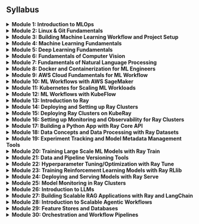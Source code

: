 ## Syllabus

<details>
  <summary><strong>Module 1: Introduction to MLOps</strong></summary>

- **What is MLOps?**
- Importance of MLOps in the ML lifecycle
- Key principles and practices of MLOps Lifecycle:
  - Model Development to Deployment
- Comparison of MLOps with DevOps
- MLOps Workflow and Components:
  - (CI-CD)
  - (CM/CT)
  - (Experiment Tracking)
  - (Model Registries)
  - (Feature Stores)
  - (Different Model Deployment Strategies)
  - (Data Drift)
  - (Model Drift)
- MLOps in the Context of Large-Scale Machine Learning Workflows

</details>

<details>
  <summary><strong>Module 2: Linux & Git Fundamentals</strong></summary>

- **Introduction to Linux and Git**
- Setting Up WSL2/Linux VM/Linux OS
- Basic Linux commands: Navigation || File Management || Process Management
- Installing and Managing Software in Linux
- System Monitoring and Performance Tuning in Linux
- Shell Scripting Basics
- Git basics: Version Control || Branching || Merging
- Git workflow: Commit || Push || Pull || Forks || Pull Requests || Code reviews
- GitHub Actions

</details>

<details>
  <summary><strong>Module 3: Building Machine Learning Workflow and Project Setup</strong></summary>

- **GitHub and its role in machine learning projects:**
  - Setting up a project template with GitHub: Best practices for organizing and structuring code repositories
- **Modular Workflow Introduction and Implementation:**
  - Understanding the importance of modular workflows in machine learning
  - Implementing modular workflows using Python and other tools
  - Best practices for modular workflow design and implementation
- **Understanding the Training Pipeline and Its Components**
- **Creating Prediction Pipeline and End Point Creation:**
  - Techniques for creating prediction pipelines using scikit-learn and TensorFlow
  - Creating endpoints for prediction pipelines using FastAPI and other tools
- **Intro to CI/CD and CT:**
  - Techniques for implementing CI/CD using GitHub Actions (local setup)

</details>

<details>
  <summary><strong>Module 4: Machine Learning Fundamentals</strong></summary>

- Introduction to Machine Learning
- Types of Machine Learning: Supervised || Unsupervised || Reinforcement Learning
- Data Preprocessing || Processing || Transformation
- Machine Learning algorithms: Linear Regression || Decision Trees || Random Forest
- Model evaluation metrics: Accuracy || Precision || Recall || F1 Score
- Model selection and hyperparameter tuning
- Model deployment and monitoring with FastAPI/Flask

</details>

<details>
  <summary><strong>Module 5: Deep Learning Fundamentals</strong></summary>

- Introduction to Deep Learning
- Core Neural Network Architectures: CNNs || RNN || GANs
  - Neural Networks || Autoencoders || Generative Adversarial Networks
- Activation Functions and Layer Essentials
- Training Neural Networks: Backpropagation and Optimization
- Deep Learning Frameworks: TensorFlow || PyTorch || Keras
- Training Challenges and Solutions
- Hyperparameter Optimization and Fine-Tuning Models
- Deep Learning for Structured and Unstructured Data Types

</details>

<details>
  <summary><strong>Module 6: Fundamentals of Computer Vision</strong></summary>

- **Introduction to Computer Vision**
- **Key Computer Vision Tasks**: Filtering || Thresholding || Edge Detection
- **Feature Extraction**
- **Image Processing Techniques**:
  - Object detection and recognition
  - Deep Learning Applications in Computer Vision:
    - Batch || Real-time CV Applications
- **Computer Vision Toolbox**: OpenCV || TensorFlow || and More
- **Challenges in Computer Vision**
- **Lab**: Object Detection with YOLOv5/v8

</details>

<details>
  <summary><strong>Module 7: Fundamentals of Natural Language Processing</strong></summary>

- **Introduction to NLP**
- **Syntax || Semantics || Pragmatics**
- **Data Preparation and Word Embeddings**
- **Deep Learning in NLP**
- **NLP Toolbox**
- **Fundamentals of RNN || Transformers || LLM Architectures**
- **Future Directions in NLP**

</details>

<details>
  <summary><strong>Module 8: Docker and Containerization for ML Engineers</strong></summary>

- **Introduction to Docker**
- **Docker Basics**: Images || Containers || Volumes
- **Container Networking**
- **Redis Deployment and Integration**
- **Kafka Deployment and Integration**
- **Elasticsearch Deployment and Integration**
- **Docker for ML**: Building and running ML containers
- **Docker Best Practices**: Image optimization || Containerization
- **Explore Over 30 Hands-On Docker Lab Scenarios in the Poridhi Lab Environment**

</details>

<details>
  <summary><strong>Module 9: AWS Cloud Fundamentals for ML Workflow</strong></summary>

- **Introduction to AWS**
- **AWS Networking**
- **AWS Basics**: EC2 || S3 || Lambda
- **AWS for ML**: Deploying ML models to AWS
- **AWS Best Practices**: Cost optimization || Security
- **Explore Over 40 Hands-On AWS and ML Scenarios in the Poridhi Lab Environment**

</details>

<details>
  <summary><strong>Module 10: ML Workflows with AWS SageMaker</strong></summary>

- **Introduction to End-to-End MLOps Platforms**
- **Introduction to Amazon SageMaker**: ML Development and Deployment (Lab)
- **Explore Over 50 Hands-On AWS Lab Scenarios in the Poridhi Lab Environment**

</details>

<details>
  <summary><strong>Module 11: Kubernetes for Scaling ML Workloads</strong></summary>

- **Introduction to Kubernetes**
- **Kubernetes Architecture and Theory**
- **Kubernetes Basics**: Pods || Services || Deployments
- **Deploy k3s Cluster in AWS**
- **Working with Poridhi Kubernetes Cluster**
- **Understanding Kubernetes Networking for Debugging**
- **Kubernetes for ML**: Deploying ML models to Kubernetes
- **Kubernetes Best Practices**: Resource allocation || Scalability
- **Explore Over 100 Hands-On Kubernetes Lab Scenarios in the Poridhi Lab Environment**

</details>

<details>
  <summary><strong>Module 12: ML Workflows with KubeFlow</strong></summary>

- **Deploying KubeFlow on Poridhi Kubernetes Clusters/EKS**  
- **End-to-end ML Workflow with KubeFlow**  

</details>

<details>
  <summary><strong>Module 13: Introduction to Ray</strong></summary>

- **Challenges in Traditional Machine Learning Workflows**  
- **Benefits of Distributed Computing in Machine Learning**  
- **How Ray Addresses These Challenges**  
- **Ray Architecture**:  
  - Core Components of Ray:  
    - Ray Core  
    - Ray Tune  
    - Ray Serve  
    - Ray Train  
- **Ray's Distributed Scheduler**  
- **Actors and Tasks**  
- **Raylets || Object Store and Shared Memory**  
- **Execution and Resource Management**  
- **Overview of ML Workflow on Ray**  

</details>

<details>
  <summary><strong>Module 14: Deploying and Setting up Ray Clusters</strong></summary>

- **Deploying and Managing Clusters**  
- **Setting up Ray Clusters on Local Machine**  
- **Setting up Ray Clusters on Cloud (AWS)**  
- **Autoscaling**  

</details>

<details>
  <summary><strong>Module 15: Deploying Ray Clusters on KubeRay</strong></summary>

- **Setting up Ray Clusters on Kubernetes**:  
  - AWS EKS Cluster  
  - Poridhi Kubernetes Cluster  

</details>

<details>
  <summary><strong>Module 16: Setting up Monitoring and Observability for Ray Clusters</strong></summary>

- **Setting up Ray Dashboard**  
- **Setting up Prometheus for Ray Clusters**  
- **Setting up Grafana for Ray Clusters**  

</details>

<details>
  <summary><strong>Module 17: Building a Python App with Ray Core API</strong></summary>

- **Introduction to Ray Core API**:  
  - Overview of Ray Core API  
  - Use Cases for Ray Core API  
- **Implementing Ray Core Concepts**:  
  - **Tasks and Remote Functions**:  
    - Defining and Using Remote Functions  
    - Task Scheduling and Execution  
  - **Actors**:  
    - Creating and Managing Actors  
    - State Management with Actors  
  - **Object Store**:  
    - Sharing and Accessing Data  
    - Optimizing Object Storage Usage  
- **Building A Ray Application**: Deploying a Flask/Django App on Ray Cluster  

</details>

<details>
  <summary><strong>Module 18: Data Concepts and Data Processing with Ray Datasets</strong></summary>

- **Overview of Distributed Data Processing**  
- **Distributed Data Processing with Ray Datasets**:  
  - Data Ingestion and Loading  
  - Data Transformation and Manipulation  
  - Data Export and Storage  
  - Advanced Data Transformations  
- **Parallel Processing with Ray**  
- **Scaling Data Workloads**  
- **Optimizing Performance**:  
  - Data Persistence and Checkpointing  
  - Efficient Data Partitioning  
  - Minimizing Data Shuffling  
  - Leveraging Caching  
- **Integrating Ray Datasets with Other Libraries**  
- **Designing Efficient Data Pipelines**  
- **Fault Tolerance and Recovery**  

</details>

<details>
  <summary><strong>Module 19: Experiment Tracking and Model Metadata Management Tools</strong></summary>

- **Introduction to Experiment Tracking and Model Metadata Management**  
- **MLflow with Ray Clusters**: Experiment Tracking || Model Versioning || Model Serving  
- **Weights & Biases with Ray Clusters**: Experiment Tracking || Model Versioning || Model Serving  
- **Setting up TensorBoard for Ray Clusters**  
- **Best Practices for Experiment Tracking and Model Metadata Management**  

</details>

<details>
  <summary><strong>Module 20: Training Large Scale ML Models with Ray Train</strong></summary>

- **Understanding Ray Train Concepts**:  
  - Overview of Distributed Training  
  - Core Components of Ray Train  
  - Parallel and Distributed Training Strategies  

- **Data Preparation for Large Scale Training**:  
  - Loading and Preprocessing Data  
  - Efficient Data Partitioning  
  - Handling Large Datasets  

- **Model Training with Ray Train**:  
  - Defining and Configuring Models  
  - Using Ray Train API for Training  
  - Implementing Custom Training Loops  

- **Distributed Training Techniques**:  
  - Data Parallelism  
  - Model Parallelism  
  - Hybrid Parallelism  

- **Integrating with Popular ML Frameworks**:  
  - Using Ray Train with TensorFlow  
  - Using Ray Train with PyTorch  
  - Integrating with Other ML Libraries  

- **Model Evaluation and Validation**:  
  - Evaluating Model Performance  
  - Implementing Validation and Testing  
  - Cross-Validation Strategies  

- **Best Practices for Training Large Scale Models with Ray Train**:  
  - Designing Efficient Training Pipelines  
  - Managing Cluster Resources  
  - Ensuring Model Quality and Consistency  

</details>

<details>
  <summary><strong>Module 21: Data and Pipeline Versioning Tools</strong></summary>

- **Introduction to Data and Pipeline Versioning**  
- **DVC with Ray Clusters**:  
  - Data Versioning  
  - Data Management  
  - Data Collaboration  
- **Pachyderm**:  
  - Data Versioning  
  - Data Pipelines  
- **Best Practices for Data and Pipeline Versioning**  

</details>

<details>
  <summary><strong>Module 22: Hyperparameter Tuning/Optimization with Ray Tune</strong></summary>

- **Understanding Ray Tune Concepts**:  
  - Overview of Hyperparameter Tuning  
  - Core Components of Ray Tune  
  - Parallel and Distributed Search Strategies  

- **Defining Hyperparameter Search Space**:  
  - Specifying Hyperparameters  
  - Defining Search Space and Distributions  
  - Configuring Search Algorithms  

- **Search Algorithms and Schedulers**:  
  - Random Search  
  - Grid Search  
  - Bayesian Optimization  
  - Hyperband and ASHA  
  - Population Based Training (PBT)  

- **Running Hyperparameter Tuning Jobs**:  
  - Setting Up Training Functions  
  - Using Ray Tune API for Tuning  
  - Implementing Custom Schedulers  

- **Advanced Hyperparameter Tuning Techniques**:  
  - Multi-Objective Optimization  
  - Transfer Learning for Tuning  
  - Early Stopping Strategies  

- **Integrating Ray Tune with ML Frameworks**:  
  - Ray Tune with TensorFlow  
  - Ray Tune with PyTorch  
  - Integrating with Other ML Libraries  

- **Monitoring and Analyzing Tuning Jobs**:  
  - Using Ray Dashboard and Integrated Tools for Monitoring  
  - Logging and Visualization Tools  
  - Analyzing Hyperparameter Search Results  

- **Performance Optimization**:  
  - Profiling and Debugging Tuning Jobs  
  - Optimizing Resource Utilization  

</details>

<details>
  <summary><strong>Module 23: Training Reinforcement Learning Models with Ray RLlib</strong></summary>

- **Understanding Ray RLlib Concepts**:  
  - Overview of Reinforcement Learning  
  - Core Components of RLlib  
  - Policies and Algorithms  

- **Defining and Configuring RL Environments**:  
  - Supported Environments (e.g., OpenAI Gym)  
  - Custom Environments  
  - Environment Configuration  

- **Implementing RL Algorithms**:  
  - DQN, PPO, A3C, and More  
  - Customizing and Extending Algorithms  
  - Policy Training and Evaluation  

- **Advanced Features and Techniques**:  
  - Multi-Agent Training  
  - Model Parallelism  
  - Curriculum Learning  

- **Best Practices for RL Training with RLlib**:  
  - Designing Efficient RL Pipelines  
  - Managing Cluster Resources  
  - Ensuring Reproducibility  

</details>

<details>
  <summary><strong>Module 24: Deploying and Serving Models with Ray Serve</strong></summary>

- **Introduction to Model Deployment Patterns and Serving**  
- **Best Practices and Tools for Model Deployment and Serving**  
- **TensorFlow Serving**: Serving TensorFlow Models  
- **FastAPI in Depth**  
- **ONNX Runtime**: Serving ONNX Models  
- **Ray Serve**: Scalable Model Serving  

- **Understanding Ray Serve Concepts**:  
  - Core Components of Ray Serve  
  - Deployment Graphs and Pipelines  
  - Managing Endpoints  

- **Defining and Deploying Models**:  
  - Preparing Models for Deployment  
  - Using Ray Serve API for Deployment  
  - Handling Multiple Models and Versions  

- **Routing and Load Balancing**:  
  - Configuring Routing Policies  
  - Implementing Load Balancing Strategies  
  - Ensuring High Availability  

- **Scalable Model Serving**:  
  - Horizontal and Vertical Scaling  
  - Auto-scaling Based on Traffic  
  - Managing Resource Allocation  

- **Monitoring and Management**:  
  - Using Ray Dashboard for Monitoring  
  - Logging and Metrics Collection  
  - Managing Model Lifecycles  

- **Performance Optimization**:  
  - Profiling and Debugging Serving Pipelines  
  - Reducing Latency and Improving Throughput  
  - Optimizing Resource Utilization  

- **Fault Tolerance and Reliability**:  
  - Ensuring Fault Tolerance in Serving  
  - Handling Failures and Recovery  
  - Implementing Health Checks and Retries  

- **Common Pitfalls and How to Avoid Them**:  
  - Debugging Common Issues in Model Serving  
  - Handling Large Model Sizes  
  - Avoiding Bottlenecks in Serving Pipeline  

</details>

<details>
  <summary><strong>Module 25: Model Monitoring in Ray Clusters</strong></summary>

- **Introduction to Model Monitoring**  
- **Best Practices for Model Monitoring**:  
  - Why Monitoring Matters  
  - Observability in ML Models  
  - Monitoring Targets in ML  
  - Logging for ML Model Monitoring  
  - Tracing for ML Systems  
  - Monitoring Machine Learning Models in Production  
  - Model Monitoring and Logging  
- **Prometheus**: Metrics Collection and Alerting  
- **Grafana**: Dashboarding and Visualization  
- **Evidently AI**: Data and Model Drift Detection  

</details>

<details>
  <summary><strong>Module 26: Introduction to LLMs</strong></summary>

- **Introduction to LLMs**  
- **LLM Architectures**: Transformer, GPT, BERT, T5, LLama  
- **Transformer Architecture**:  
  - Key Components: Self-Attention || Multi-head Attention  
  - Transformer Encoder and Decoder  
- **Building an LLM from Scratch with Ray**:  
  - Fundamentals of Natural Language Processing (NLP)  
  - Data Collection and Preprocessing  
  - Model Architecture Design  
  - Training Strategies and Techniques  

</details>

<details>
  <summary><strong>Module 27: Building Scalable RAG Applications with Ray and LangChain</strong></summary>

- **LLMOps Libraries & Frameworks**: LangChain, LangServe  
- **Open-source LLMs and HuggingFace Ecosystem**  
- **Vector Databases**  
- **Fine-Tuning LLMs**  
- **LLM Applications**:  
  - Text Generation  
  - Question Answering  
  - Summarization  

</details>

<details>
  <summary><strong>Module 28: Introduction to Scalable Agentic Workflows</strong></summary>

- **Introduction to Agentic Workflows with LangChain and Autogen**  
- **Project**: Deploying an Agentic Workflow for a Repetitive Task  

</details>

<details>
  <summary><strong>Module 29: Feature Stores and Databases</strong></summary>

- **Introduction to Feature Stores**  
- **Feast**: Data Storage || Data Processing || Data Serving  
- **Tecton**: Feature Engineering || Feature Serving  
- **Best Practices for Feature Engineering and Management**  

**The following tasks may need to be moved up in the sequence of modules**:  
- Setting up Apache Kafka  
- Setting up Elasticsearch  
- Setting up MySQL || MongoDB  
- Setting up Redis  

</details>

<details>
  <summary><strong>Module 30: Orchestration and Workflow Pipelines</strong></summary>

- **Introduction to Orchestration and Workflow Pipelines**  
- **Building CI/CD Pipelines with GitHub Actions**  
- **Building Automated Training/Deployment Pipelines**  
- **Dagster with Ray**: Pipelines || Tasks || Dependencies  
- **Best Practices for Orchestrating ML Workflows with Ray and Dagster/Airflow**  

</details>